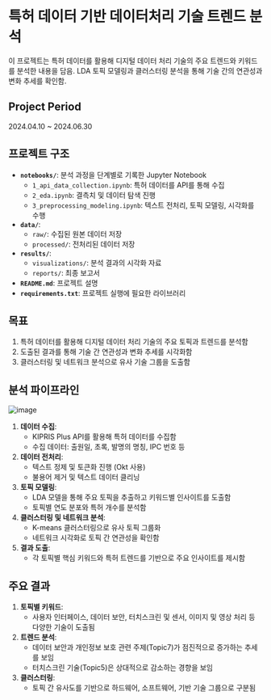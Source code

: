 # 특허 데이터 기반 데이터처리 기술 트렌드 분석

이 프로젝트는 특허 데이터를 활용해 디지털 데이터 처리 기술의 주요 트렌드와 키워드를 분석한 내용을 담음. LDA 토픽 모델링과 클러스터링 분석을 통해 기술 간의 연관성과 변화 추세를 확인함.

## Project Period
2024.04.10 ~ 2024.06.30


## 프로젝트 구조
- **`notebooks/`**: 분석 과정을 단계별로 기록한 Jupyter Notebook
  - `1_api_data_collection.ipynb`: 특허 데이터를 API를 통해 수집
  - `2_eda.ipynb`: 결측치 및 데이터 탐색 진행
  - `3_preprocessing_modeling.ipynb`: 텍스트 전처리, 토픽 모델링, 시각화를 수행
- **`data/`**:
  - `raw/`: 수집된 원본 데이터 저장
  - `processed/`: 전처리된 데이터 저장
- **`results/`**:
  - `visualizations/`: 분석 결과의 시각화 자료
  - `reports/`: 최종 보고서
- **`README.md`**: 프로젝트 설명
- **`requirements.txt`**: 프로젝트 실행에 필요한 라이브러리
## 목표
1. 특허 데이터를 활용해 디지털 데이터 처리 기술의 주요 토픽과 트렌드를 분석함
2. 도출된 결과를 통해 기술 간 연관성과 변화 추세를 시각화함
3. 클러스터링 및 네트워크 분석으로 유사 기술 그룹을 도출함

## 분석 파이프라인
![image](https://github.com/user-attachments/assets/9c0c8672-763b-4f3f-955c-ebdd3f9c2635)

1. **데이터 수집**:
   - KIPRIS Plus API를 활용해 특허 데이터를 수집함
   - 수집 데이터: 출원일, 초록, 발명의 명칭, IPC 번호 등
2. **데이터 전처리**:
   - 텍스트 정제 및 토큰화 진행 (Okt 사용)
   - 불용어 제거 및 텍스트 데이터 클리닝
3. **토픽 모델링**:
   - LDA 모델을 통해 주요 토픽을 추출하고 키워드별 인사이트를 도출함
   - 토픽별 연도 분포와 특허 개수를 분석함
4. **클러스터링 및 네트워크 분석**:
   - K-means 클러스터링으로 유사 토픽 그룹화
   - 네트워크 시각화로 토픽 간 연관성을 확인함
5. **결과 도출**:
   - 각 토픽별 핵심 키워드와 특허 트렌드를 기반으로 주요 인사이트를 제시함

## 주요 결과
1. **토픽별 키워드**:
   - 사용자 인터페이스, 데이터 보안, 터치스크린 및 센서, 이미지 및 영상 처리 등 다양한 기술이 도출됨
2. **트렌드 분석**:
   - 데이터 보안과 개인정보 보호 관련 주제(Topic7)가 점진적으로 증가하는 추세를 보임
   - 터치스크린 기술(Topic5)은 상대적으로 감소하는 경향을 보임
3. **클러스터링**:
   - 토픽 간 유사도를 기반으로 하드웨어, 소프트웨어, 기반 기술 그룹으로 구분됨


